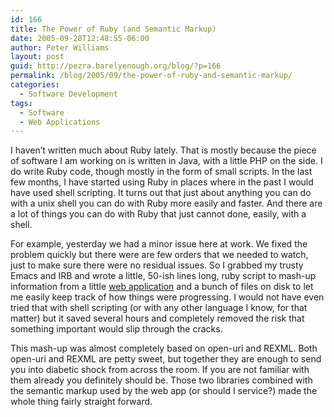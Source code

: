 ```yaml
---
id: 166
title: The Power of Ruby (and Semantic Markup)
date: 2005-09-28T12:48:55-06:00
author: Peter Williams
layout: post
guid: http://pezra.barelyenough.org/blog/?p=166
permalink: /blog/2005/09/the-power-of-ruby-and-semantic-markup/
categories:
  - Software Development
tags:
  - Software
  - Web Applications
---
```

I haven&#8217;t written much about Ruby lately. That is mostly because the piece of software I am working on is written in Java, with a little PHP on the side. I do write Ruby code, though mostly in the form of small scripts. In the last few months, I have started using Ruby in places where in the past I would have used shell scripting. It turns out that just about anything you can do with a unix shell you can do with Ruby more easily and faster. And there are a lot of things you can do with Ruby that just cannot done, easily, with a shell.

For example, yesterday we had a minor issue here at work. We fixed the problem quickly but there were are few orders that we needed to watch, just to make sure there were no residual issues. So I grabbed my trusty Emacs and IRB and wrote a little, 50-ish lines long, ruby script to mash-up information from a little [web application](http://pezra.barelyenough.org/blog/2005/07/the-joy-of-programming/) and a bunch of files on disk to let me easily keep track of how things were progressing. I would not have even tried that with shell scripting (or with any other language I know, for that matter) but it saved several hours and completely removed the risk that something important would slip through the cracks.

This mash-up was almost completely based on open-uri and REXML. Both open-uri and REXML are petty sweet, but together they are enough to send you into diabetic shock from across the room. If you are not familiar with them already you definitely should be. Those two libraries combined with the semantic markup used by the web app (or should I service?) made the whole thing fairly straight forward.